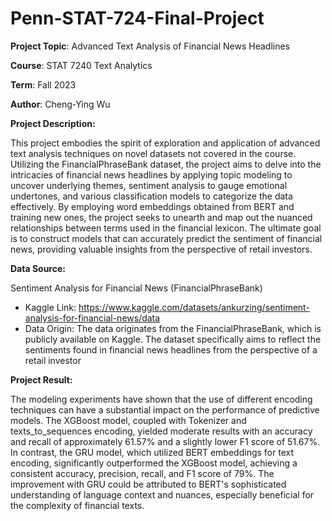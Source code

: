 # Penn-STAT-724-Final-Project

**Project Topic**: Advanced Text Analysis of Financial News Headlines

**Course**: STAT 7240 Text Analytics

**Term**: Fall 2023

**Author**: Cheng-Ying Wu

**Project Description:**

This project embodies the spirit of exploration and application of advanced text analysis techniques on novel datasets not covered in the course. Utilizing the FinancialPhraseBank dataset, the project aims to delve into the intricacies of financial news headlines by applying topic modeling to uncover underlying themes, sentiment analysis to gauge emotional undertones, and various classification models to categorize the data effectively. By employing word embeddings obtained from BERT and training new ones, the project seeks to unearth and map out the nuanced relationships between terms used in the financial lexicon. The ultimate goal is to construct models that can accurately predict the sentiment of financial news, providing valuable insights from the perspective of retail investors.

**Data Source:**

Sentiment Analysis for Financial News (FinancialPhraseBank)
*  Kaggle Link: https://www.kaggle.com/datasets/ankurzing/sentiment-analysis-for-financial-news/data
*  Data Origin: The data originates from the FinancialPhraseBank, which is publicly available on Kaggle. The dataset specifically aims to reflect the sentiments found in financial news headlines from the perspective of a retail investor

**Project Result:**

The modeling experiments have shown that the use of different encoding techniques can have a substantial impact on the performance of predictive models. The XGBoost model, coupled with Tokenizer and texts_to_sequences encoding, yielded moderate results with an accuracy and recall of approximately 61.57% and a slightly lower F1 score of 51.67%. In contrast, the GRU model, which utilized BERT embeddings for text encoding, significantly outperformed the XGBoost model, achieving a consistent accuracy, precision, recall, and F1 score of 79%. The improvement with GRU could be attributed to BERT's sophisticated understanding of language context and nuances, especially beneficial for the complexity of financial texts.
